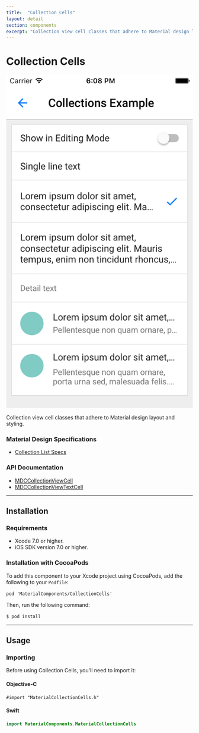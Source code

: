 ```yaml
---
title:  "Collection Cells"
layout: detail
section: components
excerpt: "Collection view cell classes that adhere to Material design layout and styling."
---
```

# Collection Cells

![Collections](docs/assets/collections_screenshot.png)
<!--{: .ios-screenshot .right }-->

Collection view cell classes that adhere to Material design layout and styling.
<!--{: .intro :}-->

### Material Design Specifications

<ul class="icon-list">
  <li class="icon-link"><a href="https://www.google.com/design/spec/components/lists.html#lists-specs">Collection List Specs</a></li>
</ul>

### API Documentation

<ul class="icon-list">
  <li class="icon-link"><a href="/components/CollectionCells/apidocs/Classes/MDCCollectionViewCell.html">MDCCollectionViewCell</a></li>
  <li class="icon-link"><a href="/components/CollectionCells/apidocs/Classes/MDCCollectionViewTextCell.html">MDCCollectionViewTextCell</a></li>
</ul>

- - -

## Installation

### Requirements

- Xcode 7.0 or higher.
- iOS SDK version 7.0 or higher.

### Installation with CocoaPods

To add this component to your Xcode project using CocoaPods, add the following to your `Podfile`:

~~~
pod 'MaterialComponents/CollectionCells'
~~~

Then, run the following command:

~~~ bash
$ pod install
~~~

- - -

## Usage

### Importing

Before using Collection Cells, you'll need to import it:

<!--<div class="material-code-render" markdown="1">-->
#### Objective-C
~~~ objc
#import "MaterialCollectionCells.h"
~~~

#### Swift
~~~ swift
import MaterialComponents.MaterialCollectionCells
~~~
<!--</div>-->
